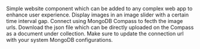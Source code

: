 Simple website component which can be added to any complex web app to enhance user experience.
Display images in an image slider with a certain time interval gap.
Connect using MongoDB Compass to fecth the image urls.
Download the json file which can be directly uploaded on the Compass as a document under collection.
Make sure to update the connection url with your system MongoDB configurations.
